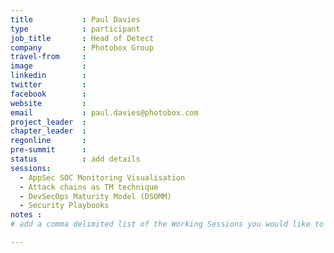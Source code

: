 ```yaml
---
title           : Paul Davies
type            : participant
job_title       : Head of Detect
company         : Photobox Group
travel-from     :
image           :
linkedin        :
twitter         :
facebook        :
website         :
email           : paul.davies@photobox.com
project_leader  :
chapter_leader  :
regonline       :
pre-summit      :
status          : add details
sessions:
  - AppSec SOC Monitoring Visualisation
  - Attack chains as TM technique
  - DevSecOps Maturity Model (DSOMM)
  - Security Playbooks
notes :
# add a comma delimited list of the Working Sessions you would like to attend in the meta above (use the session's title) e.g. sessions: Security Playbooks Diagrams, Hackathon Daily Sessions

---
```


<!-- put more details about participant here -->
